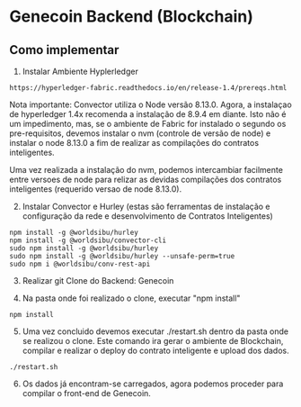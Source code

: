 # Genecoin Backend (Blockchain)

## Como implementar

1. Instalar Ambiente Hyplerledger
```
https://hyperledger-fabric.readthedocs.io/en/release-1.4/prereqs.html
```
Nota importante: Convector utiliza o Node versão 8.13.0. Agora, a instalaçao de hyperledger 1.4x recomenda a instalação de 8.9.4 em diante. Isto não é um impedimento, mas, se o ambiente de Fabric for instalado o segundo os pre-requisitos, devemos instalar o nvm (controle de versão de node) e instalar o node 8.13.0 a fim de realizar as compilações do contratos inteligentes. 

Uma vez realizada a instalação do nvm, podemos intercambiar facilmente entre versoes de node para relizar as devidas compilações dos contratos inteligentes (requerido versao de node 8.13.0).

2. Instalar Convector e Hurley (estas são ferramentas de instalação e configuração da rede e desenvolvimento de Contratos Inteligentes)

```
npm install -g @worldsibu/hurley
npm install -g @worldsibu/convector-cli
sudo npm install -g @worldsibu/hurley
sudo npm install -g @worldsibu/hurley --unsafe-perm=true
sudo npm i @worldsibu/conv-rest-api
```

3. Realizar git Clone do Backend: Genecoin

4. Na pasta onde foi realizado o clone, executar "npm install" 

```
npm install
```

5. Uma vez concluido devemos executar ./restart.sh dentro da pasta onde se realizou o clone. Este comando ira gerar o ambiente de Blockchain, compilar e realizar o deploy do contrato inteligente e upload dos dados.

```
./restart.sh
```

6. Os dados já encontram-se carregados, agora podemos proceder para compilar o front-end de Genecoin.
